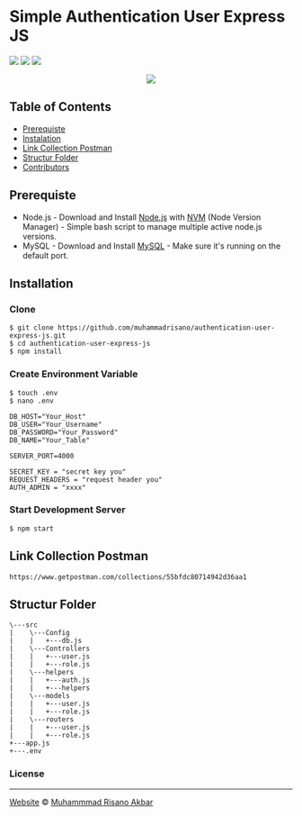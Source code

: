 # Simple Authentication User Express JS
![](https://img.shields.io/badge/Code%20Style-Standard-yellow.svg)
![](https://img.shields.io/badge/Dependencies-Express-green.svg)
![](https://img.shields.io/badge/License-Beerware-yellowgreen.svg)

<p align="center">
  <a href="https://nodejs.org/">
    <img src="https://cdn-images-1.medium.com/max/871/1*d2zLEjERsrs1Rzk_95QU9A.png">
  </a>
</p>


## Table of Contents

- [Prerequiste](#prerequiste)
- [Instalation](#installation)
- [Link Collection Postman](#link-collection-postman)
- [Structur Folder](#structur-folder)
- [Contributors](#contributors)


## Prerequiste
- Node.js - Download and Install [Node.js](https://nodejs.org/en/) with [NVM](https://github.com/creationix/nvm) (Node Version Manager) - Simple bash script to manage multiple active node.js versions.
- MySQL - Download and Install [MySQL](https://www.mysql.com/downloads/) - Make sure it's running on the default port.  

## Installation
### Clone
```
$ git clone https://github.com/muhammadrisano/authentication-user-express-js.git
$ cd authentication-user-express-js
$ npm install
```

### Create Environment Variable
```
$ touch .env
$ nano .env
```

```
DB_HOST="Your_Host"
DB_USER="Your_Username"
DB_PASSWORD="Your_Password"
DB_NAME="Your_Table"

SERVER_PORT=4000

SECRET_KEY = "secret key you"
REQUEST_HEADERS = "request header you"
AUTH_ADMIN = "xxxx"

```
### Start Development Server
```
$ npm start
```
## Link Collection Postman
```
https://www.getpostman.com/collections/55bfdc80714942d36aa1
```

## Structur Folder
```
\---src
|    \---Config
|    |   +---db.js            
|    \---Controllers
|    |   +---user.js
|    |   +---role.js
|    \---helpers
|    |   +---auth.js
|    |   +---helpers
|    \---models
|    |   +---user.js
|    |   +---role.js
|    \---routers
|    |   +---user.js
|    |   +---role.js
+---app.js
+---.env
```



### License
----

[Website](http://muhammadrisano.online) © [Muhammmad Risano Akbar](https://github.com/muhammadrisano/)
